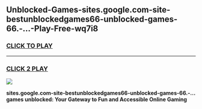 
## Unblocked-Games-sites.google.com-site-bestunblockedgames66-unblocked-games-66.-...-Play-Free-wq7i8
<h3>
<a href="https://premium76.site?title=sites.google.com-site-bestunblockedgames66-unblocked-games-66.-...&ref=21A">CLICK TO PLAY</a></h3>
<hr>

<h3>
<a href="https://premium76.site?title=sites.google.com-site-bestunblockedgames66-unblocked-games-66.-...&ref=21A">CLICK 2 PLAY</a>
  
</h3>

<a href="https://premium76.site?title=sites.google.com-site-bestunblockedgames66-unblocked-games-66.-...&ref=21A"><img src="https://clearcache.store/games.png"></a>


**sites.google.com-site-bestunblockedgames66-unblocked-games-66.-... games unblocked: Your Gateway to Fun and Accessible Online Gaming**
